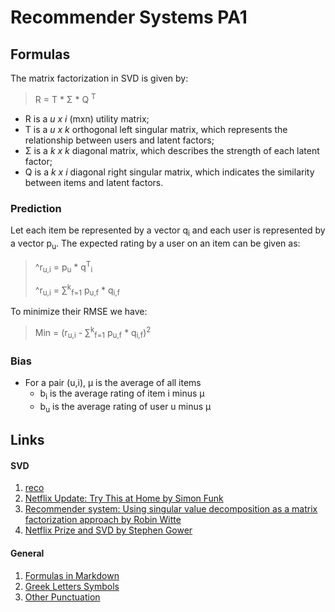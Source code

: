 # Recommender Systems PA1

## Formulas
The matrix factorization in SVD is given by:

> R = T * &Sigma; * Q <sup>T<sup>

* R is a *u x i* (mxn) utility matrix;
* T is a *u x k* orthogonal left singular matrix, which represents the relationship between users and latent factors;
* &Sigma; is a *k x k* diagonal matrix, which describes the strength of each latent factor;
* Q is a *k x i* diagonal right singular matrix, which indicates the similarity between items and latent factors. 

### Prediction
Let each item be represented by a vector q<sub>i</sub> and each user is represented by a vector p<sub>u</sub>. The expected rating by a user on an item can be given as:

> ^r<sub>u,i</sub> =  p<sub>u</sub> * q<sup>T</sup><sub>i</sub>
> 
> ^r<sub>u,i</sub> =  &sum;<sup>k</sup><sub>f=1</sub> p<sub>u,f</sub> * q<sub>i,f</sub>

To minimize their RMSE we have:

> Min = (r<sub>u,i</sub> - &sum;<sup>k</sup><sub>f=1</sub> p<sub>u,f</sub> * q<sub>i,f</sub>)<sup>2</sup>
### Bias

* For a pair (u,i), &mu; is the average of all items
	* b<sub>i</sub> is the average rating of item i minus &mu;
	* b<sub>u</sub> is the average rating of user u minus &mu;

## Links

#### SVD
1. [reco](https://github.com/mayukh18/reco)
1. [Netflix Update: Try This at Home by Simon Funk](https://sifter.org/~simon/journal/20061211.html)
1. [Recommender system: Using singular value decomposition as a matrix factorization approach by Robin Witte](https://robinwitte.com/wp-content/uploads/2019/10/RecommenderSystem.pdf)
1. [Netflix Prize and SVD by Stephen Gower](http://buzzard.ups.edu/courses/2014spring/420projects/math420-UPS-spring-2014-gower-netflix-SVD.pdf)

#### General
1. [Formulas in Markdown](https://stackoverflow.com/questions/11256433/how-to-show-math-equations-in-general-githubs-markdownnot-githubs-blog)
2. [Greek Letters Symbols](https://www.keynotesupport.com/internet/special-characters-greek-letters-symbols.shtml)
3. [Other Punctuation](https://sites.psu.edu/symbolcodes/codehtml/#math)
